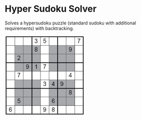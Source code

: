 # Hyper Sudoku Solver

Solves a hypersudoku puzzle (standard sudoku with additional requirements) with backtracking.

![alt text](https://raw.githubusercontent.com/RylandWang/Hyper-Sudoku-Solver/master/hypersudoku.jpg)
